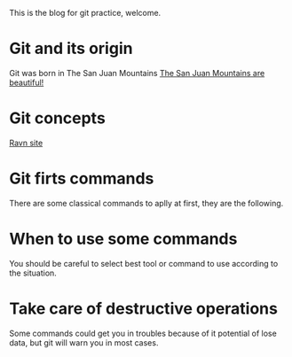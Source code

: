 This is the blog for git practice, welcome.

# Git and its origin
Git was born in The San Juan Mountains
[The San Juan Mountains are beautiful!](https://mdg.imgix.net/assets/images/san-juan-mountains.jpg?auto=format&fit=clip&q=40&w=1080 "San Juan Mountains")
# Git concepts
[Ravn site](https://ravn.co)
# Git firts commands
There are some classical commands to aplly at first, they are the following.
# When to use some commands
You should be careful to select best tool or command to use according to the situation.
# Take care of destructive operations
Some commands could get you in troubles because of it potential of lose data, but git will warn you in most cases.
